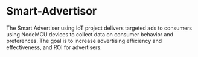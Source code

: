# Smart-Advertisor
The Smart Advertiser using IoT project delivers targeted ads to consumers using NodeMCU devices to collect data on consumer behavior and preferences. The goal is to increase advertising efficiency and effectiveness, and ROI for advertisers.
